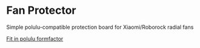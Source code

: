 # Fan Protector
Simple polulu-compatible protection board for Xiaomi/Roborock radial fans

[Fit in polulu formfactor](/readme_pics/polulu_installed.jpg "protector installed in polulu socket")